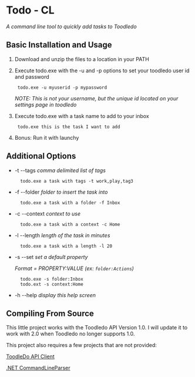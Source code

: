﻿
Todo - CL
=========

*A command line tool to quickly add tasks to Toodledo*

Basic Installation and Usage
----------------------------

1. Download and unzip the files to a location in your PATH
2. Execute todo.exe with the -u and -p options 
to set your toodledo user id and password
	
		todo.exe -u myuserid -p mypassword
	
	_NOTE: This is not your username, 
	but the unique id located on your 
	settings page in toodledo_

3. Execute todo.exe with a task name to add to your inbox

		todo.exe this is the task I want to add

4. Bonus: Run it with launchy

Additional Options
------------------

+ -t --tags _comma delimited list of tags_
	
		todo.exe a task with tags -t work,play,tag3

+ -f --folder _folder to insert the task into_

		todo.exe a task with a folder -f Inbox

+ -c --context _context to use_

		todo.exe a task with a context -c Home

+ -l --length _length of the task in minutes_

		todo.exe a task with a length -l 20

+ -s --set _set a default property_
	
	_Format =  PROPERTY:VALUE (ex: `folder:Actions`)_

		todo.exe -s folder:Inbox
		todo.ext -s context:Home

+ -h --help _display this help screen_
 

Compiling From Source
-----------------------------------

This little project works with the Toodledo API Version 1.0. 
I will update it to work with 2.0 when Toodledo no longer supports 1.0.

This project also requires a few projects that are not provided:

[ToodleDo API Client](http://archive.msdn.microsoft.com/toodledo)

[.NET CommandLineParser](http://commandline.codeplex.com/)
